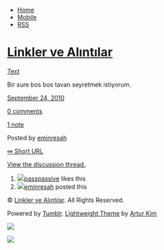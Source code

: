 -   [Home](/)
-   [Mobile](/mobile)
-   [RSS](http://eminresah.tumblr.com/rss)

[Linkler ve Alıntılar](/)
=========================

[Text](http://eminresah.tumblr.com/post/1179025369/bir-sure-bos-bos-tavan-seyretmek-istiyorum)

Bir sure bos bos tavan seyretmek istiyorum.

[September 24,
2010](http://eminresah.tumblr.com/post/1179025369/bir-sure-bos-bos-tavan-seyretmek-istiyorum)

[0
comments](http://eminresah.tumblr.com/post/1179025369/bir-sure-bos-bos-tavan-seyretmek-istiyorum#disqus_thread)

[1
note](http://eminresah.tumblr.com/post/1179025369/bir-sure-bos-bos-tavan-seyretmek-istiyorum#notes)

Posted by [eminresah](http://eminresah.tumblr.com/)

[∞ Short URL](http://tmblr.co/ZWS1Oy16Hd-P)

[View the discussion thread.](http://erblog.disqus.com/?url=ref)

1.  [![](http://33.media.tumblr.com/avatar_063d45a540dc_16.png)](http://passpassive.tumblr.com/ "ha bi' de! ")[passpassive](http://passpassive.tumblr.com/ "ha bi' de!")
    likes this
2.  [![](http://38.media.tumblr.com/avatar_06c8562d8d9e_16.png)](http://eminresah.tumblr.com/ "Linkler ve Alıntılar")[eminresah](http://eminresah.tumblr.com/ "Linkler ve Alıntılar")
    posted this

© [Linkler ve Alıntılar](/). All Rights Reserved.

Powered by [Tumblr](http://tumblr.com). [Lightweight
Theme](http://www.tumblr.com/theme/10820) by [Artur
Kim](http://arturkim.com)

![](https://px.srvcs.tumblr.com/impixu?T=1434918743&J=eyJ0eXBlIjoidXJsIiwidXJsIjoiaHR0cDpcL1wvZW1pbnJlc2FoLnR1bWJsci5jb21cL3Bvc3RcLzExNzkwMjUzNjlcL2Jpci1zdXJlLWJvcy1ib3MtdGF2YW4tc2V5cmV0bWVrLWlzdGl5b3J1bSIsInJlcXR5cGUiOjAsInJvdXRlIjoiXC9wb3N0XC86aWRcLzpzdW1tYXJ5Iiwibm9zY3JpcHQiOjF9&U=AKLJAHAJOH&K=4cfc9777a7f4d73f514c48fffd8185269b8cd86bd0def42add53aaf8f10ab58c&R=)

![](https://px.srvcs.tumblr.com/impixu?T=1434918743&J=eyJ0eXBlIjoicG9zdCIsInVybCI6Imh0dHA6XC9cL2VtaW5yZXNhaC50dW1ibHIuY29tXC9wb3N0XC8xMTc5MDI1MzY5XC9iaXItc3VyZS1ib3MtYm9zLXRhdmFuLXNleXJldG1lay1pc3RpeW9ydW0iLCJyZXF0eXBlIjowLCJyb3V0ZSI6IlwvcG9zdFwvOmlkXC86c3VtbWFyeSIsInBvc3RzIjpbeyJwb3N0aWQiOiIxMTc5MDI1MzY5IiwiYmxvZ2lkIjoiMzY0ODAyOCIsInNvdXJjZSI6MzN9XSwibm9zY3JpcHQiOjF9&U=GKELANGBOP&K=f8312b0abc5ed7eb3ac650cdb12a9c0eafa7ae4fb0b58497cf74b78a5b56a5b6&R=)

